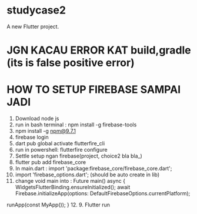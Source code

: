 # studycase2

A new Flutter project.

# JGN KACAU ERROR KAT build,gradle (its is false positive error)

# HOW TO SETUP FIREBASE SAMPAI JADI
1. Download node js
2. run in bash terminal : npm install -g firebase-tools
3. npm install -g npm@9.7.1
4. firebase login
5. dart pub global activate flutterfire_cli
6. run in powershell: flutterfire configure
7. Settle setup ngan firebase(project, choice2 bla bla_)
8.  flutter pub add firebase_core
9. In main.dart : import 'package:firebase_core/firebase_core.dart';
10. import 'firebase_options.dart'; (should be auto create in lib)
11.  change void main into : Future<void> main() async {
  WidgetsFlutterBinding.ensureInitialized();
await Firebase.initializeApp(options: DefaultFirebaseOptions.currentPlatform);

  runApp(const MyApp());
}
12. 
9. Flutter run